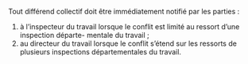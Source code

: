 Tout différend collectif doit être immédiatement notifié par les parties :
1. à l’inspecteur du travail lorsque le conflit est limité au ressort d’une inspection départe- mentale du travail ;
2. au directeur du travail lorsque le conflit s’étend sur les ressorts de plusieurs inspections départementales du travail.